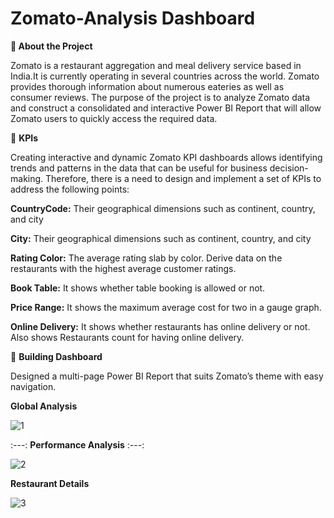 # Zomato-Analysis Dashboard

**🔹 About the Project**

Zomato is a restaurant aggregation and meal delivery service based in India.It is currently operating in several countries across the world. Zomato provides thorough 
information about numerous eateries as well as consumer reviews. The purpose of the project is to analyze Zomato data and construct a consolidated and interactive Power BI Report that will allow Zomato users to quickly access the required data.

🔸 **KPIs**

Creating interactive and dynamic Zomato KPI dashboards allows identifying trends and patterns in the data that can be useful for business decision-making. Therefore, there is a need to design and implement a set of KPIs to address the following points:

**CountryCode:** Their geographical dimensions such as continent, country, and city

**City:** Their geographical dimensions such as continent, country, and city

**Rating Color:** The average rating slab by color. Derive data on the restaurants with the highest average customer ratings.

**Book Table:** It shows whether table booking is allowed or not. 

**Price Range:** It shows the maximum average cost for two in a gauge graph.

**Online Delivery:**  It shows whether restaurants has online delivery or not. Also shows Restaurants count for having online delivery.



🔹 **Building Dashboard**

Designed a multi-page Power BI Report that suits Zomato’s theme with easy navigation.

**Global Analysis**

![1](https://github.com/nidhidivecha/Zomato-Analysis/assets/54711762/0f364ad2-b069-4d9e-b205-c89e5f2ef07e)


:---: **Performance Analysis** :---: 

![2](https://github.com/nidhidivecha/Zomato-Analysis/assets/54711762/eec3c3aa-fee1-47b6-b2ef-c9f727670f2e)

**Restaurant Details**

![3](https://github.com/nidhidivecha/Zomato-Analysis/assets/54711762/88a462da-c95e-47ec-80be-5d39aece46fd)



